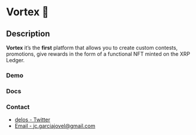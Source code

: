 # Vortex 🚀
## Description
**Vortex** it’s the **first** platform that allows you to create custom contests, promotions, give rewards in the form of a functional NFT minted on the XRP Ledger.
### Demo
<!-- + [API on Heroku](https://delos-on.herokuapp.com/) -->
<!-- + [Dashboard on Heroku](https://delos-dashboard.herokuapp.com/) -->
### Docs
<!-- + [API - Documentation](https://documenter.getpostman.com/view/1980477/UVXbseHv) -->
### Contact
+ [delos - Twitter](https://twitter.com/appvortex)
+ [Email - jc.garciajovel@gmail.com](mailto:jc.garciajovel@gmail.com)